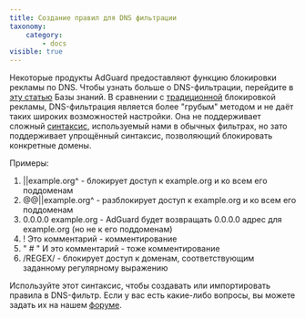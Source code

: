 ```yaml
---
title: Создание правил для DNS фильтрации
taxonomy:
    category:
        - docs
visible: true
---
```



Некоторые продукты AdGuard предоставляют функцию блокировки рекламы по DNS. Чтобы узнать больше о DNS-фильтрации, перейдите в [эту статью](https://kb.adguard.com/ru/general/dns-filtering-android) Базы знаний. В сравнении с [традиционной](https://kb.adguard.com/ru/general/how-ad-blocking-works) блокировкой рекламы, DNS-фильтрация является более "грубым" методом и не даёт таких широких возможностей настройки. Она не поддерживает сложный [синтаксис](https://kb.adguard.com/ru/general/how-to-create-your-own-ad-filters), используемый нами в обычных фильтрах, но зато поддерживает упрощённый синтаксис, позволяющий блокировать конкретные домены.

Примеры:

1. ||example.org^ - блокирует доступ к example.org и ко всем его поддоменам
2. @@||example.org^ - разблокирует доступ к example.org и ко всем его поддоменам
3. 0.0.0.0 example.org - AdGuard будет возвращать 0.0.0.0 адрес для example.org (но не к его поддоменам)
4. ! Это комментарий - комментирование
5. " # " И это комментарий - тоже комментирование
6. /REGEX/ - блокирует доступ к доменам, соответствующим заданному регулярному выражению

Используйте этот синтаксис, чтобы создавать или импортировать правила в DNS-фильтр. Если у вас есть какие-либо вопросы, вы можете задать их на нашем [форуме](https://forum.adguard.com/index.php?forums/25/).

